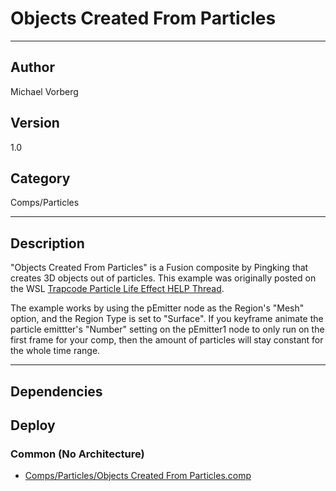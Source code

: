 # Objects Created From Particles
___

## Author
Michael Vorberg

## Version
1.0

## Category
Comps/Particles

___

## Description
<p>"Objects Created From Particles" is a Fusion composite by Pingking that creates 3D objects out of particles. This example was originally posted on the WSL <a href="https://steakunderwater.com/wesuckless/viewtopic.php?f=16&t=1125#p8380">Trapcode Particle Life Effect HELP Thread</a>.</p>

<p>The example works by using the pEmitter node as the Region's "Mesh" option, and the Region Type is set to "Surface". If you keyframe animate the particle emittter's "Number" setting on the pEmitter1 node to only run on the first frame for your comp, then the amount of particles will stay constant for the whole time range.</p>


___

## Dependencies

## Deploy

### Common (No Architecture)

<ul>
<li><a href="https://gitlab.com/WeSuckLess/Reactor/-/blob/master/Atoms/com.MichaelVorberg.ObjectsCreatedfromParticles/Comps/Particles/Objects Created From Particles.comp?ref_type=heads">Comps/Particles/Objects Created From Particles.comp</a></li>
</ul>

